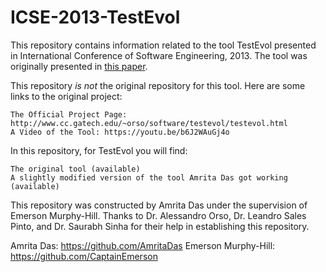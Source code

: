 # ICSE-2013-TestEvol

This repository contains information related to the tool TestEvol presented in International Conference of Software Engineering, 2013. The tool was originally presented in [this paper](link:http://dl.acm.org/citation.cfm?id=2486990).

This repository _is not_ the original repository for this tool. Here are some links to the original project:

    The Official Project Page: http://www.cc.gatech.edu/~orso/software/testevol/testevol.html
    A Video of the Tool: https://youtu.be/b6J2WAuGj4o

In this repository, for TestEvol you will find:

    The original tool (available)
    A slightly modified version of the tool Amrita Das got working (available)

This repository was constructed by Amrita Das under the supervision of Emerson Murphy-Hill. Thanks to Dr. Alessandro Orso, Dr. Leandro Sales Pinto, and Dr. Saurabh Sinha for their help in establishing this repository. 


Amrita Das: https://github.com/AmritaDas
Emerson Murphy-Hill: https://github.com/CaptainEmerson
